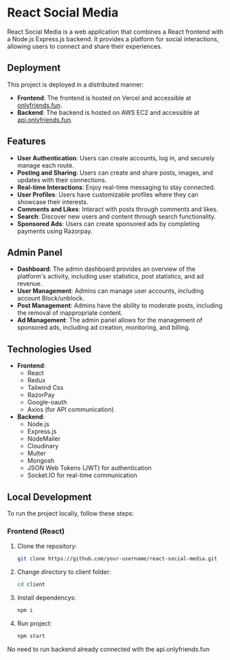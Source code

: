 # React Social Media

React Social Media is a web application that combines a React frontend with a Node.js Express.js backend. It provides a platform for social interactions, allowing users to connect and share their experiences.

## Deployment

This project is deployed in a distributed manner:

- **Frontend**: The frontend is hosted on Vercel and accessible at [onlyfriends.fun](https://onlyfriends.fun).
- **Backend**: The backend is hosted on AWS EC2 and accessible at [api.onlyfriends.fun](https://api.onlyfriends.fun).

## Features

- **User Authentication**: Users can create accounts, log in, and securely manage each route.
- **Posting and Sharing**: Users can create and share posts, images, and updates with their connections.
- **Real-time Interactions**: Enjoy real-time messaging to stay connected.
- **User Profiles**: Users have customizable profiles where they can showcase their interests.
- **Comments and Likes**: Interact with posts through comments and likes.
- **Search**: Discover new users and content through search functionality.
- **Sponsored Ads**: Users can create sponsored ads by completing payments using Razorpay.

## Admin Panel

- **Dashboard**: The admin dashboard provides an overview of the platform's activity, including user statistics, post statistics, and ad revenue.
- **User Management**: Admins can manage user accounts, including account Block/unblock.
- **Post Management**: Admins have the ability to moderate posts, including the removal of inappropriate content.
- **Ad Management**: The admin panel allows for the management of sponsored ads, including ad creation, monitoring, and billing.

## Technologies Used

- **Frontend**:
  - React
  - Redux
  - Tailwind Css
  - RazorPay
  - Google-oauth
  - Axios (for API communication)
- **Backend**:
  - Node.js
  - Express.js
  - NodeMailer
  - Cloudinary
  - Multer
  - Mongosh 
  - JSON Web Tokens (JWT) for authentication
  - Socket.IO for real-time communication

## Local Development

To run the project locally, follow these steps:

### Frontend (React)

1. Clone the repository:

   ```bash
   git clone https://github.com/your-username/react-social-media.git
   
2. Change directory to client folder:

    ```bash
   cd client

3. Install dependencys:

   ```bash
   npm i

4. Run project:

   ```bash
   npm start

No need to run backend already connected with the api.onlyfriends.fun
